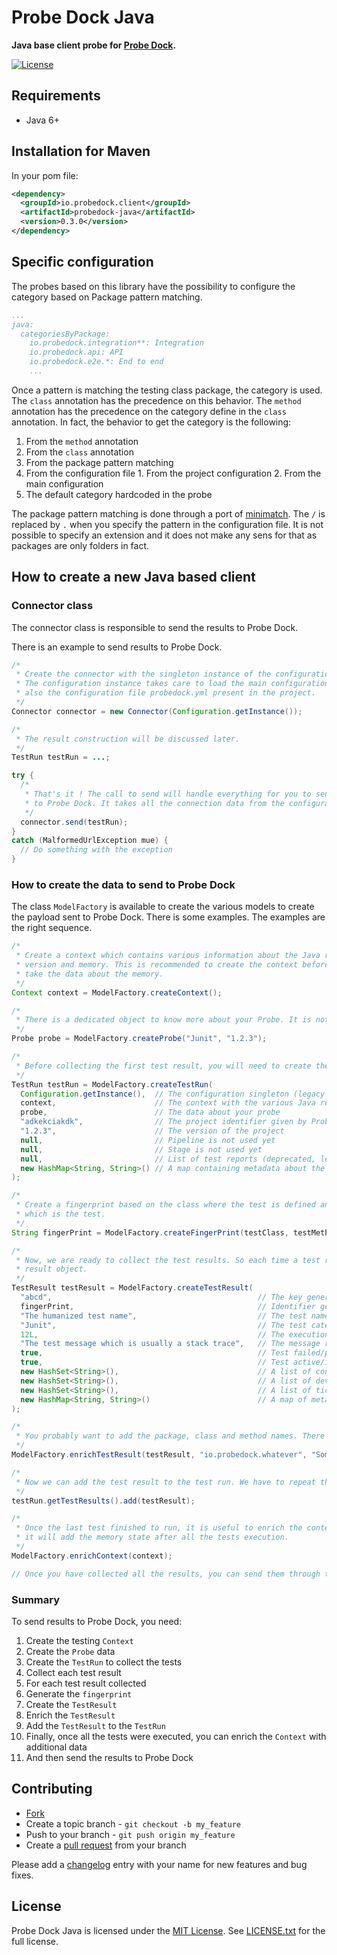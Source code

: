 # Probe Dock Java

**Java base client probe for [Probe Dock](https://github.com/probedock/probedock).**

[![License](https://img.shields.io/github/license/probedock/probedock-java.svg)](LICENSE.txt)

## Requirements

* Java 6+

## Installation for Maven

In your pom file:

```xml
<dependency>
  <groupId>io.probedock.client</groupId>
  <artifactId>probedock-java</artifactId>
  <version>0.3.0</version>
</dependency>
```

## Specific configuration

The probes based on this library have the possibility to configure the category based on Package pattern matching.

```yml
...
java:
  categoriesByPackage:
    io.probedock.integration**: Integration
    io.probedock.api: API
    io.probedock.e2e.*: End to end
    ...
```

Once a pattern is matching the testing class package, the category is used. The `class` annotation has the precedence on this behavior. The `method` annotation has the precedence on the category define in the `class` annotation. In fact, the behavior to get the category is the following:

  1. From the `method` annotation
  2. From the `class` annotation
  3. From the package pattern matching
  4. From the configuration file
    1. From the project configuration
    2. From the main configuration
  5. The default category hardcoded in the probe
  
The package pattern matching is done through a port of [minimatch](https://github.com/angelozerr/minimatch.java). The `/` is replaced by `.` when you specify the pattern in the configuration file. It is not possible to specify an extension and it does not make any sens for that as packages are only folders in fact.

## How to create a new Java based client

### Connector class

The connector class is responsible to send the results to Probe Dock.

There is an example to send results to Probe Dock.

```java
/*
 * Create the connector with the singleton instance of the configuration.
 * The configuration instance takes care to load the main configuration file in ~/.probedock/config.yml and
 * also the configuration file probedock.yml present in the project.
 */
Connector connector = new Connector(Configuration.getInstance());

/*
 * The result construction will be discussed later.
 */
TestRun testRun = ...;

try {
  /* 
   * That's it ! The call to send will handle everything for you to send the results
   * to Probe Dock. It takes all the connection data from the configuration.
   */
  connector.send(testRun);
}
catch (MalformedUrlException mue) {
  // Do something with the exception
}
```

### How to create the data to send to Probe Dock

The class `ModelFactory` is available to create the various models to create the payload sent to Probe Dock. There is 
some examples. The examples are the right sequence. 

```java
/*
 * Create a context which contains various information about the Java runtime environment like the VM version, Java
 * version and memory. This is recommended to create the context before the first test is run as it will also
 * take the data about the memory.
 */
Context context = ModelFactory.createContext();

/*
 * There is a dedicated object to know more about your Probe. It is not mandatory but highly recommended.
 */
Probe probe = ModelFactory.createProbe("Junit", "1.2.3");

/*
 * Before collecting the first test result, you will need to create the test run to store the test results.
 */
TestRun testRun = ModelFactory.createTestRun(
  Configuration.getInstance(),  // The configuration singleton (legacy reason)
  context,                      // The context with the various Java related data
  probe,                        // The data about your probe
  "adkekciakdk",                // The project identifier given by Probe Dock and generaly retrieved from the configuration
  "1.2.3",                      // The version of the project
  null,                         // Pipeline is not used yet   
  null,                         // Stage is not used yet
  null,                         // List of test reports (deprecated, legacy), 
  new HashMap<String, String>() // A map containing metadata about the test run
);

/*
 * Create a fingerprint based on the class where the test is defined and the method
 * which is the test.
 */
String fingerPrint = ModelFactory.createFingerPrint(testClass, testMethod);

/*
 * Now, we are ready to collect the test results. So each time a test result is received, we need to create a test
 * result object.
 */
TestResult testResult = ModelFactory.createTestResult(
  "abcd",                                              // The key generated by Probe Dock to identify the test
  fingerPrint,                                         // Identifier generated by the Probe to identify the test
  "The humanized test name",                           // The test name which should be human friendly
  "Junit",                                             // The test category. The Probe should define a default one
  12L,                                                 // The execution duration
  "The test message which is usually a stack trace",   // The message represented the test result (stack trace, ...)
  true,                                                // Test failed/passed
  true,                                                // Test active/inactive.
  new HashSet<String>(),                               // A list of contributor emails
  new HashSet<String>(),                               // A list of developer defined tags about the test
  new HashSet<String>(),                               // A list of tickets (JIRA, ...)
  new HashMap<String, String>()                        // A map of meta data about the test (e.g. java class, method, package)
);

/*
 * You probably want to add the package, class and method names. There is an helper method for that
 */
ModelFactory.enrichTestResult(testResult, "io.probedock.whatever", "SomeClass", "someMethod");

/*
 * Now we can add the test result to the test run. We have to repeat that for each test collected.
 */
testRun.getTestResults().add(testResult);

/*
 * Once the last test finished to run, it is useful to enrich the context with additional data. In fact,
 * it will add the memory state after all the tests execution.
 */
ModelFactory.enrichContext(context);

// Once you have collected all the results, you can send them through the Connector
```

### Summary

To send results to Probe Dock, you need:

1. Create the testing `Context`
2. Create the `Probe` data
3. Create the `TestRun` to collect the tests
4. Collect each test result
5. For each test result collected
  1. Generate the `fingerprint`
  2. Create the `TestResult`
  3. Enrich the `TestResult`
  4. Add the `TestResult` to the `TestRun`
6. Finally, once all the tests were executed, you can enrich the `Context` with additional data
7. And then send the results to Probe Dock

## Contributing

* [Fork](https://help.github.com/articles/fork-a-repo)
* Create a topic branch - `git checkout -b my_feature`
* Push to your branch - `git push origin my_feature`
* Create a [pull request](http://help.github.com/pull-requests/) from your branch

Please add a [changelog](CHANGELOG.md) entry with your name for new features and bug fixes.

## License

Probe Dock Java is licensed under the [MIT License](http://opensource.org/licenses/MIT).
See [LICENSE.txt](LICENSE.txt) for the full license.
